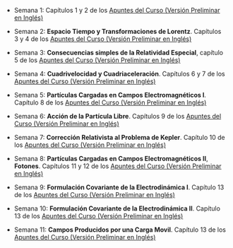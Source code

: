 * Semana 1: Capítulos 1 y 2 de los [Apuntes del Curso (Versión Preliminar en Inglés)](lectures/Relativity_I.pdf)

* Semana 2: **Espacio Tiempo y Transformaciones de Lorentz**. Capítulos 3 y 4 de los [Apuntes del Curso (Versión Preliminar en Inglés)](../lectures/Relativity_I.pdf)

* Semana 3: **Consecuencias simples de la Relatividad Especial**, capítulo 5 de los [Apuntes del Curso (Versión Preliminar en Inglés)](lectures/Relativity_I.pdf)

* Semana 4: **Cuadrivelocidad y Cuadriaceleración**.  Capítulos 6 y 7 de los [Apuntes del Curso (Versión Preliminar en Inglés)](lectures/Relativity_I.pdf)

* Semana 5: **Partículas Cargadas en Campos Electromagnéticos I**.  Capítulo 8 de los [Apuntes del Curso (Versión Preliminar en Inglés)](lectures/Relativity_I.pdf)

* Semana 6: **Acción de la Partícula Libre**.  Capítulos 9 de los [Apuntes del Curso (Versión Preliminar en Inglés)](lectures/Relativity_I.pdf)

* Semana 7: **Corrección Relativista al Problema de Kepler**.  Capítulo 10 de los [Apuntes del Curso (Versión Preliminar en Inglés)](lectures/Relativity_I.pdf)
  
* Semana 8: **Partículas Cargadas en Campos Electromagnéticos II**, **Fotones**.  Capítulos 11 y 12 de los [Apuntes del Curso (Versión Preliminar en Inglés)](lectures/Relativity_I.pdf)

* Semana 9: **Formulación Covariante de la Electrodinámica I**.  Capítulo  13 de los [Apuntes del Curso (Versión Preliminar en Inglés)](lectures/Relativity_I.pdf)

* Semana 10: **Formulación Covariante de la Electrodinámica II**.  Capítulo  13 de los [Apuntes del Curso (Versión Preliminar en Inglés)](lectures/Relativity_I.pdf)

* Semana 11: **Campos Producidos por una Carga Movil**. Capítulo  13 de los [Apuntes del Curso (Versión Preliminar en Inglés)](lectures/Relativity_I.pdf)
